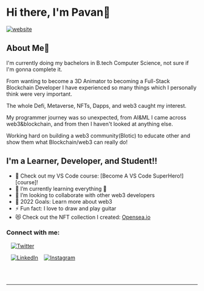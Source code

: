 # Hi there, I'm Pavan👋

[![website](./img/linkedin-dark.svg)](https://www.linkedin.com/company/blotic/mycompany/)

## About Me🚀

I'm currently doing my bachelors in B.tech Computer Science, not sure if I'm gonna complete it.

From wanting to become a 3D Animator to becoming a Full-Stack Blockchain Developer I have experienced so many things which I personally think were very important.

The whole Defi, Metaverse, NFTs, Dapps, and web3 caught my interest.

My programmer journey was so unexpected, from AI&ML I came across web3&blockchain, and from then I haven't looked at anything else.

Working hard on building a web3 community(Blotic) to educate other and show them what Blockchain/web3 can really do!

## I'm a Learner, Developer, and Student!!

- 🔭 Check out my VS Code course: [Become A VS Code SuperHero!][course]!
- 🌱 I’m currently learning everything 🤣
- 👯 I’m looking to collaborate with other web3 developers
- 🥅 2022 Goals: Learn more about web3
- ⚡ Fun fact: I love to draw and play guitar
- 😻 Check out the NFT collection I created: [Opensea.io](https://opensea.io/YoungMonk)

### Connect with me:

&nbsp;&nbsp;
[![Twitter](![image](https://user-images.githubusercontent.com/72463719/171259675-b4f58eab-c19a-4262-b7e0-5e8c8d5eebe5.png)
)](https://twitter.com/PavanT28)

&nbsp;&nbsp;
[![LinkedIn](./img/linkedin-dark.svg)](https://www.linkedin.com/in/pavan-tamrakar-38053220a/)
&nbsp;&nbsp;
[![Instagram](./img/instagram-light.svg)](https://instagram.com/thepavantamrakar)

<br />
<br />

---
